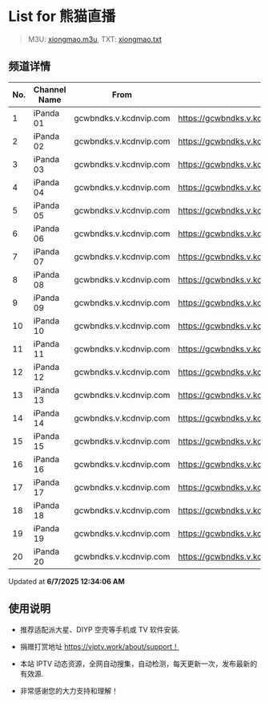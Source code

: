 # List for **熊猫直播**

> M3U: [xiongmao.m3u](./xiongmao.m3u ), TXT: [xiongmao.txt](./txt/xiongmao.txt )

## 频道详情

| No. | Channel Name | From | Source |
| --- | ------------ | ---- | ------ |
| 1 | iPanda 01 | gcwbndks.v.kcdnvip.com | <https://gcwbndks.v.kcdnvip.com/gcwbnd/xiongmao01_2/index.m3u8> |
| 2 | iPanda 02 | gcwbndks.v.kcdnvip.com | <https://gcwbndks.v.kcdnvip.com/gcwbnd/xiongmao02_2/index.m3u8> |
| 3 | iPanda 03 | gcwbndks.v.kcdnvip.com | <https://gcwbndks.v.kcdnvip.com/gcwbnd/xiongmao03_2/index.m3u8> |
| 4 | iPanda 04 | gcwbndks.v.kcdnvip.com | <https://gcwbndks.v.kcdnvip.com/gcwbnd/xiongmao04_2/index.m3u8> |
| 5 | iPanda 05 | gcwbndks.v.kcdnvip.com | <https://gcwbndks.v.kcdnvip.com/gcwbnd/xiongmao05_2/index.m3u8> |
| 6 | iPanda 06 | gcwbndks.v.kcdnvip.com | <https://gcwbndks.v.kcdnvip.com/gcwbnd/xiongmao06_2/index.m3u8> |
| 7 | iPanda 07 | gcwbndks.v.kcdnvip.com | <https://gcwbndks.v.kcdnvip.com/gcwbnd/xiongmao07_2/index.m3u8> |
| 8 | iPanda 08 | gcwbndks.v.kcdnvip.com | <https://gcwbndks.v.kcdnvip.com/gcwbnd/xiongmao08_2/index.m3u8> |
| 9 | iPanda 09 | gcwbndks.v.kcdnvip.com | <https://gcwbndks.v.kcdnvip.com/gcwbnd/xiongmao09_2/index.m3u8> |
| 10 | iPanda 10 | gcwbndks.v.kcdnvip.com | <https://gcwbndks.v.kcdnvip.com/gcwbnd/xiongmao10_2/index.m3u8> |
| 11 | iPanda 11 | gcwbndks.v.kcdnvip.com | <https://gcwbndks.v.kcdnvip.com/gcwbnd/xiongmao11_2/index.m3u8> |
| 12 | iPanda 12 | gcwbndks.v.kcdnvip.com | <https://gcwbndks.v.kcdnvip.com/gcwbnd/xiongmao12_2/index.m3u8> |
| 13 | iPanda 13 | gcwbndks.v.kcdnvip.com | <https://gcwbndks.v.kcdnvip.com/gcwbnd/xiongmao13_2/index.m3u8> |
| 14 | iPanda 14 | gcwbndks.v.kcdnvip.com | <https://gcwbndks.v.kcdnvip.com/gcwbnd/xiongmao14_2/index.m3u8> |
| 15 | iPanda 15 | gcwbndks.v.kcdnvip.com | <https://gcwbndks.v.kcdnvip.com/gcwbnd/xiongmao15_2/index.m3u8> |
| 16 | iPanda 16 | gcwbndks.v.kcdnvip.com | <https://gcwbndks.v.kcdnvip.com/gcwbnd/xiongmao16_2/index.m3u8> |
| 17 | iPanda 17 | gcwbndks.v.kcdnvip.com | <https://gcwbndks.v.kcdnvip.com/gcwbnd/xiongmao17_2/index.m3u8> |
| 18 | iPanda 18 | gcwbndks.v.kcdnvip.com | <https://gcwbndks.v.kcdnvip.com/gcwbnd/xiongmao18_2/index.m3u8> |
| 19 | iPanda 19 | gcwbndks.v.kcdnvip.com | <https://gcwbndks.v.kcdnvip.com/gcwbnd/xiongmao19_2/index.m3u8> |
| 20 | iPanda 20 | gcwbndks.v.kcdnvip.com | <https://gcwbndks.v.kcdnvip.com/gcwbnd/xiongmao20_2/index.m3u8> |

Updated at **6/7/2025 12:34:06 AM**

## 使用说明

- 推荐适配派大星、DIYP 空壳等手机或 TV 软件安装.

- 捐赠打赏地址 <https://viptv.work/about/support！>

- 本站 IPTV 动态资源，全网自动搜集，自动检测，每天更新一次，发布最新的有效源.

- 非常感谢您的大力支持和理解！
